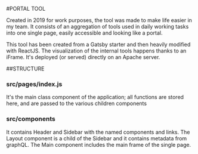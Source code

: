 #PORTAL TOOL

Created in 2019 for work purposes, the tool was made to make life easier in my team. It consists of an aggregation of tools used in daily working tasks into one single page, easily accessible and looking like a portal.

This tool has been created from a Gatsby starter and then heavily modified with ReactJS. The visualization of the internal tools happens thanks to an iFrame. It's deployed (or served) directly on an Apache server. 

##STRUCTURE

### src/pages/index.js

It's the main class component of the application; all functions are stored here, and are passed to the various children components

### src/components

It contains Header and Sidebar with the named components and links. 
The Layout component is a child of the Sidebar and it contains metadata from graphQL.
The Main component includes the main frame of the single page.